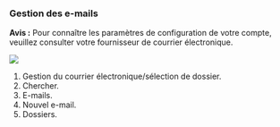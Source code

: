 ### Gestion des e-mails

**Avis :** Pour connaître les paramètres de configuration de votre compte, veuillez consulter votre fournisseur de courrier électronique.

![](http://static.energysistem.com/images/manuals/42689/57f378641ecc3.jpg)

1. Gestion du courrier électronique/sélection de dossier.
2. Chercher.
3. E-mails.
4. Nouvel e-mail.
5. Dossiers.
